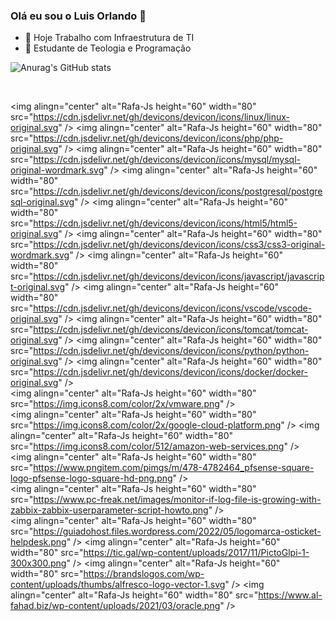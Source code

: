### Olá eu sou o Luis Orlando 👋

- 🔭 Hoje Trabalho com Infraestrutura de TI
- 🌱 Estudante de Teologia e Programação

 ![Anurag's GitHub stats](https://github-readme-stats.vercel.app/api?username=lopcarv&theme=aura&show_icons=true)

<div style="display: inline_block"><br>
 
<img alingn="center" alt="Rafa-Js height="60" width="80"   src="https://cdn.jsdelivr.net/gh/devicons/devicon/icons/linux/linux-original.svg" />
<img alingn="center" alt="Rafa-Js height="60" width="80"   src="https://cdn.jsdelivr.net/gh/devicons/devicon/icons/php/php-original.svg" />
<img alingn="center" alt="Rafa-Js height="60" width="80"   src="https://cdn.jsdelivr.net/gh/devicons/devicon/icons/mysql/mysql-original-wordmark.svg" /> 
<img alingn="center" alt="Rafa-Js height="60" width="80"   src="https://cdn.jsdelivr.net/gh/devicons/devicon/icons/postgresql/postgresql-original.svg" />   <img alingn="center" alt="Rafa-Js height="60" width="80"   src="https://cdn.jsdelivr.net/gh/devicons/devicon/icons/html5/html5-original.svg" />            <img alingn="center" alt="Rafa-Js height="60" width="80"   src="https://cdn.jsdelivr.net/gh/devicons/devicon/icons/css3/css3-original-wordmark.svg" />
<img alingn="center" alt="Rafa-Js height="60" width="80"   src="https://cdn.jsdelivr.net/gh/devicons/devicon/icons/javascript/javascript-original.svg" />
<img alingn="center" alt="Rafa-Js height="60" width="80"   src="https://cdn.jsdelivr.net/gh/devicons/devicon/icons/vscode/vscode-original.svg" />
<img alingn="center" alt="Rafa-Js height="60" width="80"   src="https://cdn.jsdelivr.net/gh/devicons/devicon/icons/tomcat/tomcat-original.svg" />
<img alingn="center" alt="Rafa-Js height="60" width="80"   src="https://cdn.jsdelivr.net/gh/devicons/devicon/icons/python/python-original.svg" />
<img alingn="center" alt="Rafa-Js height="60" width="80"   src="https://cdn.jsdelivr.net/gh/devicons/devicon/icons/docker/docker-original.svg" />   
<img alingn="center" alt="Rafa-Js height="60" width="80"   src="https://img.icons8.com/color/2x/vmware.png" />                                       
<img alingn="center" alt="Rafa-Js height="60" width="80"   src="https://img.icons8.com/color/2x/google-cloud-platform.png" />                              <img alingn="center" alt="Rafa-Js height="60" width="80"   src="https://img.icons8.com/color/512/amazon-web-services.png" />                     
<img alingn="center" alt="Rafa-Js height="60" width="80"   src="https://www.pngitem.com/pimgs/m/478-4782464_pfsense-square-logo-pfsense-logo-square-hd-png.png" />    
<img alingn="center" alt="Rafa-Js height="60" width="80"   src="https://www.pc-freak.net/images/monitor-if-log-file-is-growing-with-zabbix-zabbix-userparameter-script-howto.png" />  
<img alingn="center" alt="Rafa-Js height="60" width="80"  src="https://guiadohost.files.wordpress.com/2022/05/logomarca-osticket-helpdesk.png" /> 
<img alingn="center" alt="Rafa-Js height="60" width="80"  src="https://tic.gal/wp-content/uploads/2017/11/PictoGlpi-1-300x300.png" /> 
<img alingn="center" alt="Rafa-Js height="60" width="80"   src="https://brandslogos.com/wp-content/uploads/thumbs/alfresco-logo-vector-1.svg" />
<img alingn="center" alt="Rafa-Js height="60" width="80"   src="https://www.al-fahad.biz/wp-content/uploads/2021/03/oracle.png" />
          
</div>

